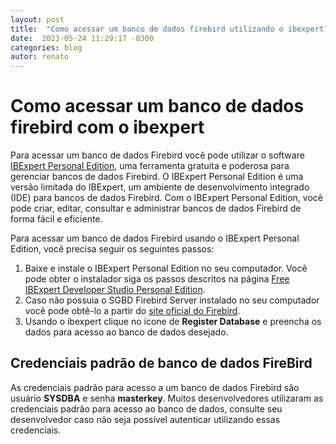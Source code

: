 ```yaml
---
layout: post
title:  "Como acessar um banco de dados firebird utilizando o ibexpert?"
date:  2023-05-24 11:29:17 -0300
categories: blog
autor: renato
---
```


# Como acessar um banco de dados firebird com o ibexpert

Para acessar um banco de dados Firebird você pode utilizar o software [IBExpert Personal Edition](https://ibexpert.net/Downloadcenter/#), uma ferramenta gratuita e poderosa para gerenciar bancos de dados Firebird. O IBExpert Personal Edition é uma versão limitada do IBExpert, um ambiente de desenvolvimento integrado (IDE) para bancos de dados Firebird. Com o IBExpert Personal Edition, você pode criar, editar, consultar e administrar bancos de dados Firebird de forma fácil e eficiente.

Para acessar um banco de dados Firebird usando o IBExpert Personal Edition, você precisa seguir os seguintes passos:

1. Baixe e instale o IBExpert Personal Edition no seu computador. Você pode obter o instalador siga os passos descritos na página [Free IBExpert Developer Studio Personal Edition](https://ibexpert.net/cms/ibexpert-developer-studio-personal-edition).
2. Caso não possuia o SGBD Firebird Server instalado no seu computador você pode obtê-lo a partir do [site oficial do Firebird](https://firebirdsql.org/en/firebird-3-0/).
3. Usando o ibexpert clique no ícone de **Register Database** e preencha os dados para acesso ao banco de dados desejado.

## Credenciais padrão de banco de dados FireBird

As credenciais padrão para acesso a um banco de dados Firebird são usuário **SYSDBA** e senha **masterkey**. Muitos desenvolvedores utilizaram as credenciais padrão para acesso ao banco de dados, consulte seu desenvolvedor caso não seja possível autenticar utilizando essas credenciais.